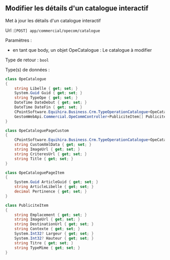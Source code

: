 ## <span id='editer'>Modifier les détails d'un catalogue interactif</span>

Met à jour les détails d'un catalogue interactif

Url :`[POST] app/commercial/opecom/catalogue`

Paramètres : 

- en tant que body, un objet OpeCatalogue : Le catalogue à modifier

Type de retour : `bool`

Type(s) de données :

```csharp
class OpeCatalogue
{
	string Libelle { get; set; }
	System.Guid Guid { get; set; }
	string TypeOpe { get; set; }
	DateTime DateDebut { get; set; }
	DateTime DateFin { get; set; }
	CPointSoftware.Equihira.Business.Crm.TypeOperationCatalogue+OpeCataloguePageCustom[] Pages { get; set; }
	GestomWebApi.Commercial.OpeCommController+PubliciteItem[] Publicites { get; set; }
}

class OpeCataloguePageCustom
{
	CPointSoftware.Equihira.Business.Crm.TypeOperationCatalogue+OpeCataloguePageItem[] Items { get; set; }
	string CustomXmlData { get; set; }
	string ImageUrl { get; set; }
	string CriteresUrl { get; set; }
	string Title { get; set; }
}

class OpeCataloguePageItem
{
	System.Guid ArticleGuid { get; set; }
	string ArticleLibelle { get; set; }
	decimal Pertinence { get; set; }
}

class PubliciteItem
{
	string Emplacement { get; set; }
	string ImageUrl { get; set; }
	string DestinationUrl { get; set; }
	string Contexte { get; set; }
	System.Int32? Largeur { get; set; }
	System.Int32? Hauteur { get; set; }
	string Titre { get; set; }
	string TypeMime { get; set; }
}

```

